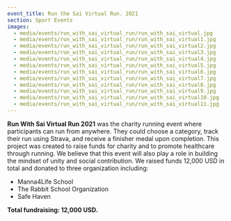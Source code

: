 ```yaml
---
event_title: Run the Sai Virtual Run. 2021
section: Sport Events
images:
  - media/events/run_with_sai_virtual_run/run_with_sai_virtual.jpg
  - media/events/run_with_sai_virtual_run/run_with_sai_virtual1.jpg
  - media/events/run_with_sai_virtual_run/run_with_sai_virtual2.jpg
  - media/events/run_with_sai_virtual_run/run_with_sai_virtual3.jpg
  - media/events/run_with_sai_virtual_run/run_with_sai_virtual4.jpg
  - media/events/run_with_sai_virtual_run/run_with_sai_virtual5.jpg
  - media/events/run_with_sai_virtual_run/run_with_sai_virtual6.jpg
  - media/events/run_with_sai_virtual_run/run_with_sai_virtual7.jpg
  - media/events/run_with_sai_virtual_run/run_with_sai_virtual8.jpg
  - media/events/run_with_sai_virtual_run/run_with_sai_virtual9.jpg
  - media/events/run_with_sai_virtual_run/run_with_sai_virtual10.jpg
  - media/events/run_with_sai_virtual_run/run_with_sai_virtual11.jpg
---
```


**Run With Sai Virtual Run 2021** was the charity running event where participants can run from anywhere. They could choose a category, track their run using Strava, and receive a finisher medal upon completion. This project was created to raise funds for charity and to promote healthcare through running. We believe that this event will also play a role in building the mindset of unity and social contribution. We raised funds 12,000 USD in total and donated to three organization including:

- Manna4Life School
- The Rabbit School Organization
- Safe Haven


**Total fundraising: 12,000 USD.**
